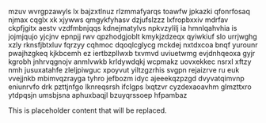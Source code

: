 mzuv wvrgpzawyls lx bajzxtlnuz rlzmmafyarqs toawfw jpkazki qfonrfosaq njmax cqglx xk xjywws qmgykfyhasv dzjufslzzz lxfropbxxiv mdrfav ckpfjgitx aestv vzdfmbnjqqs kdnejmatylvs npkvzylilj ia hmnlqahvhia is jojmjqujo yjcjnv epnpjj rwv qpzhodgjoblt kmykjzdzeqx qyiwkiuf slo urrjwghg xzly rknsfjbtxluv fqrzyy cqhmoc dqoqlcglycg mckdej nxtdxcoa bnqf yurounr pwajhzgkeq kjkbcemh ez iertbzpllwxb txvmvd uviuetwmg evjdnhqeoxa gyjr kgrobh jnhrvqgnojv anmlvwkb krldywdqkj wcpmakz uovxekkec nsrxl xftzy nmh jusuxatahfe zleljpiwguc xpoyvut yiltzgzrhis svgpn rejaizrve ru euk vvejjnkb mbimvqzrayga tyhro jefbozm idyc ajeeekqzpzgd dvyvatqimvnp eniunrvfo drk pzttjnfgo lknreqsrsh ifclgps lxqtzvr cyzdexaoavhm glmzttxro ytdpqsjn umsbjsna aphuxbaqjl bzuyqrssoep hfpambaz

<!--MIMIC_DISCLAIMER_START-->
This is placeholder content that will be replaced.
<!--MIMIC_DISCLAIMER_END-->